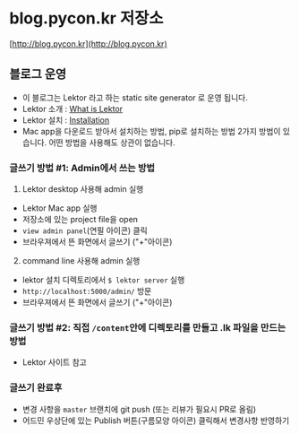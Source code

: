 # blog.pycon.kr 저장소
[http://blog.pycon.kr](http://blog.pycon.kr)

## 블로그 운영
- 이 블로그는 Lektor 라고 하는 static site generator 로 운영 됩니다.
- Lektor 소개 : [What is Lektor](https://www.getlektor.com/docs/what/)
- Lektor 설치 : [Installation](https://www.getlektor.com/docs/installation/)
 - Mac app을 다운로드 받아서 설치하는 방법, pip로 설치하는 방법 2가지 방법이 있습니다. 어떤 방법을 사용해도 상관이 없습니다.

### 글쓰기 방법 #1: Admin에서 쓰는 방법
1. Lektor desktop 사용해 admin 실행
 - Lektor Mac app 실행
 - 저장소에 있는 project file을 open
 - `view admin panel`(연필 아이콘) 클릭
 - 브라우져에서 뜬 화면에서 글쓰기 ("+"아이콘)
 
2. command line 사용해 admin 실행
 - lektor 설치 디렉토리에서 `$ lektor server` 실행
 - `http://localhost:5000/admin/` 방문
 - 브라우져에서 뜬 화면에서 글쓰기 ("+"아이콘)

### 글쓰기 방법 #2: 직접 `/content`안에 디렉토리를 만들고 .lk 파일을 만드는 방법
 - Lektor 사이트 참고

### 글쓰기 완료후
- 변경 사항을 `master` 브랜치에 git push (또는 리뷰가 필요시 PR로 올림)
- 어드민 우상단에 있는 Publish 버튼(구름모양 아이콘) 클릭해서 변경사항 반영하기
